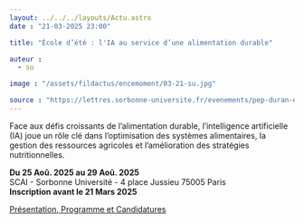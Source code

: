 ```yaml
---
layout: ../../../layouts/Actu.astro
date : "21-03-2025 23:00"

title: "École d’été : l'IA au service d’une alimentation durable"

auteur :
  - su

image : "/assets/fildactus/encemoment/03-21-su.jpg"

source : "https://lettres.sorbonne-universite.fr/evenements/pep-duran-esteva-un-monologue"
---
```


Face aux défis croissants de l’alimentation durable, l’intelligence artificielle (IA) joue un rôle clé dans l’optimisation des systèmes alimentaires, la gestion des ressources agricoles et l’amélioration des stratégies nutritionnelles.

__Du 25 Aoû. 2025 au 29 Aoû. 2025__  
SCAI - Sorbonne Université - 4 place Jussieu 75005 Paris  
__Inscription avant le 21 Mars 2025__  

[Présentation, Programme et Candidatures](https://www.sorbonne-universite.fr/evenements/ecole-dete-lia-au-service-dune-alimentation-durable)

